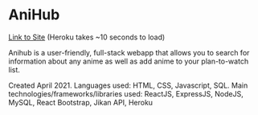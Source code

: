 # AniHub
[Link to Site](https://anihub-app.herokuapp.com/) (Heroku takes ~10 seconds to load)

Anihub is a user-friendly, full-stack webapp that allows you to search for information about any anime as well as add anime to your plan-to-watch list.

Created April 2021.
Languages used: HTML, CSS, Javascript, SQL.
Main technologies/frameworks/libraries used: ReactJS, ExpressJS, NodeJS, MySQL, React Bootstrap, Jikan API, Heroku
